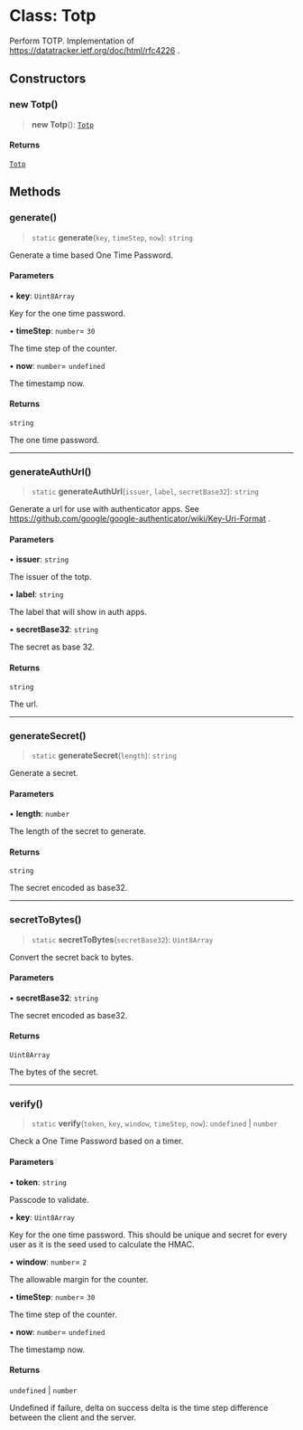 # Class: Totp

Perform TOTP.
Implementation of https://datatracker.ietf.org/doc/html/rfc4226 .

## Constructors

### new Totp()

> **new Totp**(): [`Totp`](Totp.md)

#### Returns

[`Totp`](Totp.md)

## Methods

### generate()

> `static` **generate**(`key`, `timeStep`, `now`): `string`

Generate a time based One Time Password.

#### Parameters

• **key**: `Uint8Array`

Key for the one time password.

• **timeStep**: `number`= `30`

The time step of the counter.

• **now**: `number`= `undefined`

The timestamp now.

#### Returns

`string`

The one time password.

***

### generateAuthUrl()

> `static` **generateAuthUrl**(`issuer`, `label`, `secretBase32`): `string`

Generate a url for use with authenticator apps.
See https://github.com/google/google-authenticator/wiki/Key-Uri-Format .

#### Parameters

• **issuer**: `string`

The issuer of the totp.

• **label**: `string`

The label that will show in auth apps.

• **secretBase32**: `string`

The secret as base 32.

#### Returns

`string`

The url.

***

### generateSecret()

> `static` **generateSecret**(`length`): `string`

Generate a secret.

#### Parameters

• **length**: `number`

The length of the secret to generate.

#### Returns

`string`

The secret encoded as base32.

***

### secretToBytes()

> `static` **secretToBytes**(`secretBase32`): `Uint8Array`

Convert the secret back to bytes.

#### Parameters

• **secretBase32**: `string`

The secret encoded as base32.

#### Returns

`Uint8Array`

The bytes of the secret.

***

### verify()

> `static` **verify**(`token`, `key`, `window`, `timeStep`, `now`): `undefined` \| `number`

Check a One Time Password based on a timer.

#### Parameters

• **token**: `string`

Passcode to validate.

• **key**: `Uint8Array`

Key for the one time password. This should be unique and secret for
every user as it is the seed used to calculate the HMAC.

• **window**: `number`= `2`

The allowable margin for the counter.

• **timeStep**: `number`= `30`

The time step of the counter.

• **now**: `number`= `undefined`

The timestamp now.

#### Returns

`undefined` \| `number`

Undefined if failure, delta on success
delta is the time step difference between the client and the server.
